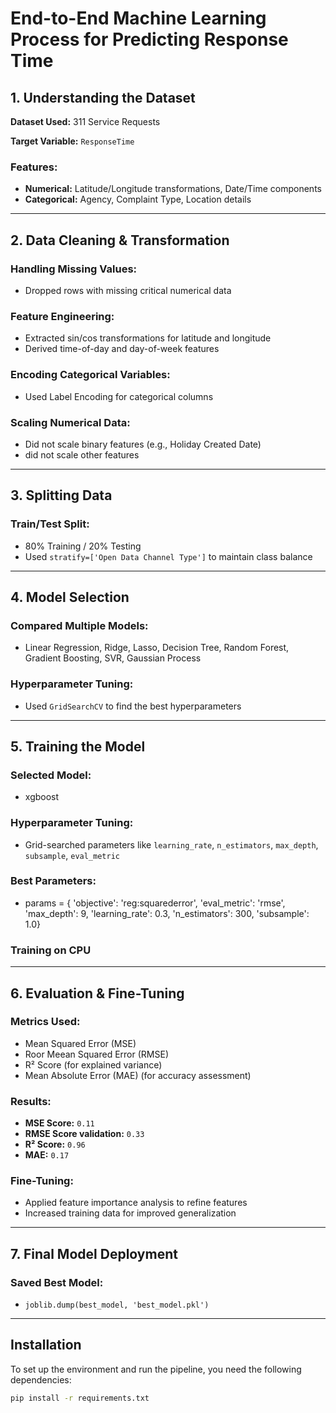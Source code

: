# End-to-End Machine Learning Process for Predicting Response Time

## 1. Understanding the Dataset

**Dataset Used:** 311 Service Requests

**Target Variable:** `ResponseTime`

### Features:
- **Numerical:** Latitude/Longitude transformations, Date/Time components
- **Categorical:** Agency, Complaint Type, Location details

---

## 2. Data Cleaning & Transformation

### Handling Missing Values:
- Dropped rows with missing critical numerical data

### Feature Engineering:
- Extracted sin/cos transformations for latitude and longitude
- Derived time-of-day and day-of-week features

### Encoding Categorical Variables:
- Used Label Encoding for categorical columns

### Scaling Numerical Data:
- Did not scale binary features (e.g., Holiday Created Date)
- did not scale other features

---

## 3. Splitting Data

### Train/Test Split:
- 80% Training / 20% Testing
- Used `stratify=['Open Data Channel Type']` to maintain class balance

---

## 4. Model Selection

### Compared Multiple Models:
- Linear Regression, Ridge, Lasso, Decision Tree, Random Forest, Gradient Boosting, SVR, Gaussian Process

### Hyperparameter Tuning:
- Used `GridSearchCV` to find the best hyperparameters

---

## 5. Training the Model

### Selected Model:
- xgboost

### Hyperparameter Tuning:
- Grid-searched parameters like `learning_rate`, `n_estimators`, `max_depth`, `subsample`, `eval_metric`

### Best Parameters:
- params = {
        'objective': 'reg:squarederror',
        'eval_metric': 'rmse',
        'max_depth': 9,
        'learning_rate': 0.3,
        'n_estimators': 300,
        'subsample': 1.0}

### Training on CPU

--- 

## 6. Evaluation & Fine-Tuning

### Metrics Used:
- Mean Squared Error (MSE)
- Roor Meean Squared Error (RMSE)
- R² Score (for explained variance)
- Mean Absolute Error (MAE) (for accuracy assessment)

### Results:
- **MSE Score:** `0.11`
- **RMSE Score validation:** `0.33`
- **R² Score:** `0.96`
- **MAE:** `0.17`

### Fine-Tuning:
- Applied feature importance analysis to refine features
- Increased training data for improved generalization

---

## 7. Final Model Deployment

### Saved Best Model:
- `joblib.dump(best_model, 'best_model.pkl')`


---

## Installation

To set up the environment and run the pipeline, you need the following dependencies:

```bash
pip install -r requirements.txt
